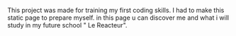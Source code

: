 This project was made for training my first coding skills.
I had to make this static page to prepare myself.
in this page u can discover me and what i will study in my future school " Le Reacteur".
